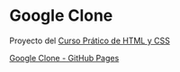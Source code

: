# Google Clone
Proyecto del [Curso Prático de HTML y CSS](https://platzi.com/clases/html-practico/)


[Google Clone - GitHub Pages](https://hectormoreira.github.io/google-clone/index.html)